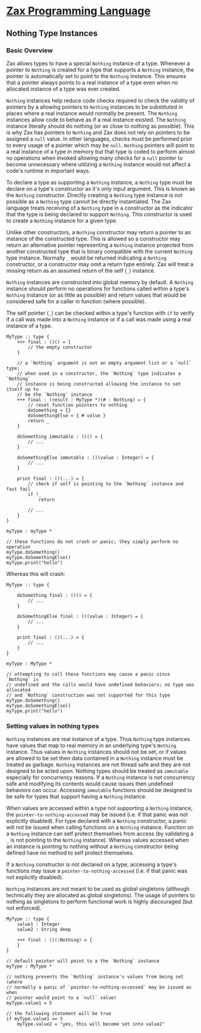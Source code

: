 
# [Zax Programming Language](index.md)

## Nothing Type Instances

### Basic Overview

Zax allows types to have a special `Nothing` instance of a type. Whenever a pointer to `Nothing` is created for a type that supports a `Nothing` instance, the pointer is automatically set to point to the `Nothing` instance. This ensures that a pointer always points to a real instance of a type even when no allocated instance of a type was ever created.

`Nothing` instances help reduce code checks required to check the validity of pointers by a allowing pointers to `Nothing` instances to be substituted in places where a real instance would normally be present. The `Nothing` instances allow code to behave as if a real instance existed. The `Nothing` instance literally should do nothing (or as close to nothing as possible). This is why Zax has pointers to `Nothing` and Zax does not rely on pointers to be assigned a `null` value. In other languages, checks must be performed prior to every usage of a pointer which may be `null`. `Nothing` pointers will point to a real instance of a type in memory but that type is coded to perform almost no operations when invoked allowing many checks for a `null` pointer to become unnecessary where utilizing a `Nothing` instance would not affect a code's runtime in important ways.

To declare a type as supporting a `Nothing` instance, a `Nothing` type must be declare on a type's constructor as it's only input argument. This is known as the `Nothing` constructor. Directly creating a `Nothing` type instance is not possible as a `Nothing` type cannot be directly instantiated. The Zax language treats receiving of a `Nothing` type in a constructor as the indicator that the type is being declared to support `Nothing`. This constructor is used to create a `Nothing` instance for a given type.

Unlike other constructors, a `Nothing` constructor may return a pointer to an instance of the constructed type. This is allowed so a constructor may return an alternative pointer representing a `Nothing` instance projected from another constructed type that is binary compatible with the current `Nothing` type instance. Normally `_` would be returned indicating a `Nothing` constructor, or a constructor may omit a return type entirely. Zax will treat a missing return as an assumed return of the self (`_`) instance.

`Nothing` instances are constructed into global memory by default. A `Nothing` instance should perform no operations for functions called within a type's `Nothing` instance (or as little as possible) and return values that would be considered safe for a caller in function (where possible).

The self pointer (`_`) can be checked within a type's function with `if` to verify if a call was made into a `Nothing` instance or if a call was made using a real instance of a type.

````zax
MyType :: type {
    +++ final : ()() = {
        // the empty constructor
    }

    // a `Nothing` argument is not an empty argument list or a `null` type;
    // when used in a constructor, the `Nothing` type indicates a `Nothing`
    // instance is being constructed allowing the instance to set itself up to
    // be the `Nothing` instance
    +++ final : (result : MyType *)(# : Nothing) = {
        // reset function pointers to nothing
        doSomething = {}
        doSomethingElse = { # value }
        return _
    }

    doSomething immutable : ()() = {
        // ...
    }

    doSomethingElse immutable : ()(value : Integer) = {
        // ...
    }

    print final : ()(...) = {
        // check if self is pointing to the `Nothing` instance and fast fail
        if !_
            return

        // ...        
    }
}

myType : myType *

// these functions do not crash or panic; they simply perform no operation
myType.doSomething()
myType.doSomethingElse()
myType.print("hello")
````

Whereas this will crash:

````zax
MyType :: type {

    doSomething final : ()() = {
        // ...
    }

    doSomethingElse final : ()(value : Integer) = {
        // ...
    }

    print final : ()(...) = {
        // ...        
    }
}

myType : MyType *

// attempting to call these functions may cause a panic since `Nothing` is
// undefined and the calls would have undefined behaviors; no type was allocated
// and `Nothing` construction was not supported for this type
myType.doSomething()
myType.doSomethingElse()
myType.print("hello")
````


### Setting values in nothing types

`Nothing` instances are real instance of a type. Thus `Nothing` type instances have values that map to real memory in an underlying type's `Nothing` instance. Thus values in `Nothing` instances should not be set, or if values are allowed to be set then data contained in a `Nothing` instance must be treated as garbage. `Nothing` instances are not thread safe and they are not designed to be acted upon. Nothing types should be treated as `immutable` especially for concurrency reasons. If a `Nothing` instance is not concurrency safe and modifying its contents would cause issues then undefined behaviors can occur. Accessing `immutable` functions should be designed to be safe for types that support having a `Nothing` instance.

When values are accessed within a type not supporting a `Nothing` instance, the `pointer-to-nothing-accessed` may be issued (i.e. if that panic was not explicitly disabled). For type declared with a `Nothing` constructor, a panic will not be issued when calling functions on a `Nothing` instance. Function on a `Nothing` instance can self protect themselves from access (by validating a `_` is not pointing to the `Nothing` instance). Whereas values accessed when an instance is pointing to nothing without a `Nothing` constructor being defined have no method to self protect themselves.

If a `Nothing` constructor is not declared on a type, accessing a type's functions may issue a `pointer-to-nothing-accessed` (i.e. if that panic was not explicitly disabled).

`Nothing` instances are not meant to be used as global singletons (although technically they are allocated as global singletons). The usage of pointers to nothing as singletons to perform functional work is highly discouraged (but not enforced).

````zax
MyType :: type {
    value1 : Integer
    value2 : String deep

    +++ final : ()(:Nothing) = {
    }
}

// default pointer will point to a the `Nothing` instance
myType : MyType *

// nothing prevents the `Nothing` instance's values from being set (where
// normally a panic of `pointer-to-nothing-accessed` may be issued as when
// pointer would point to a `null` value)
myType.value1 = 5

// the following statement will be true
if myType.value1 == 5
    myType.value2 = "yes, this will become set into value2"
````
